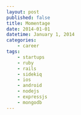 ```yaml
---
layout: post
published: false
title: Momentage
date: 2014-01-01
datetime: January 1, 2014
categories:
    - career
tags:
    - startups
    - ruby
    - rails
    - sidekiq
    - ios
    - android
    - nodejs
    - expressjs
    - mongodb
---
```


